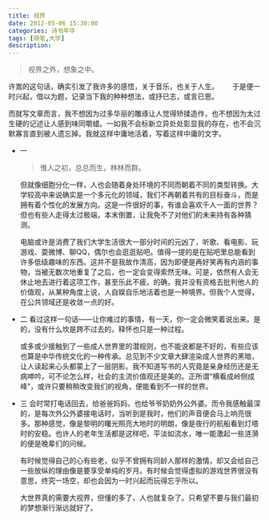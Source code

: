 ```yaml
---
title: 视界
date: 2012-05-06 15:30:00
categories: 诗书年华
tags: [随笔,大学]
description: 
---
```



>视界之外，想象之中。

许嵩的这句话，确实引发了我许多的感悟，关于音乐，也关于人生。       于是便一时兴起，借以为题，记录当下我的种种想法，或抒已志，或言已思。

而就写文章而言，我不想因为过多华丽的雕琢让人觉得矫揉造作，也不想因为太过生硬的记述让人感到味同嚼蜡。一如我不会标新立异处处彰显我的存在，也不会沉默寡言直到被人遗忘掉。我就这样中庸地活着，写着这样中庸的文字。

- 一

  > 惟人之初，总总而生，林林而群。

  但就像细胞分化一样，人也会随着身处环境的不同而朝着不同的类型转换。大学较高中来说确实是一个多元化的领域，我们不再朝着共有的目标奋斗，而是拥有着个性化的发展方向。这是一件很好的事，有谁会喜欢千人一面的世界？但也有些人走得太过极端，本末倒置，让我免不了对他们的未来持有各种猜测。

  电脑或许是消费了我们大学生活很大一部分时间的元凶了，听歌、看电影、玩游戏、耍微博、聊QQ，偶尔也会逛逛贴吧。值得一提的是在贴吧里总能看到许多低级趣味的东西。这并不是我故作清高，因为即便是再好笑再有内涵的事物，当被无数次地重复了之后，也一定会变得索然无味。可是，依然有人会无休止地去进行着这项工作，甚至乐此不疲。的确，我并没有资格去批判他人的价值观，从某种角度上说，人自娱自乐地活着也是一种境界。但我个人觉得，在公共领域还是收敛一点的好。


- 二
  看过这样一句话——让你难过的事情，有一天，你一定会微笑着说出来。是的，没有什么坎是跨不过去的，释怀也只是一种过程。

  或多或少接触到了一些成人世界里的潜规则，也不能说都是不好的，有些应该也算是中华传统文化的一种传承。总见到不少文章大肆渲染成人世界的黑暗，让人读起来心头都蒙上了一层阴影。我不知道写书的人究竟是亲身经历还是无病呻吟，可不论怎么样，社会的主流价值观还是美的。正所谓“横看成岭侧成峰”，或许只要稍稍改变我们的视角，便能看到不一样的世界。


- 三
  会时常打电话回去，给爸爸妈妈，也给爷爷奶奶外公外婆。而令我感触最深的，是每次外公外婆接电话时，当听到是我时，他们的声音便会马上响亮很多。那种感觉，像是黎明的曙光照亮大地时的明朗，像是夜行的航船看到灯塔时的安稳。也许人的老年生活都是这样吧，平淡如流水，唯一能激起一些涟漪的便是晚辈们的问候。

  有时候觉得自己的心有些老，似乎不曾拥有同龄人那样的激情，却又会给自己一些放纵的理由像是要享受单纯的岁月。有时候会觉得虚拟的游戏世界很没有意思，终究一场空，却也会因为一时兴起而玩得忘乎所以。

  大世界真的需要大视界，但懂的多了，人也就复杂了。只希望不要与我们最初的梦想渐行渐远就好了。
